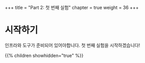 +++
title = "Part 2: 첫 번째 실험"
chapter = true
weight = 36
+++

# 시작하기
인프라와 도구가 준비되어 있어야합니다. 첫 번째 실험을 시작하겠습니다!

{{% children showhidden="true" %}}
